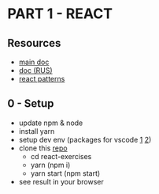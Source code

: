# PART 1 - REACT

## Resources

+ [main doc](https://facebook.github.io/react/)
+ [doc (RUS)](https://abraxabra.ru/react.js/bystryy-start/vnedrenie-jsx/)
+ [react patterns](https://vasanthk.gitbooks.io/react-bits/)

## 0 - Setup

+ update npm & node
+ install yarn
+ setup dev env (packages for vscode [1](https://gyazo.com/37b32b82f038cc875c4c06c8716ca5f6) [2](https://gyazo.com/cf6e50f2c7e03b7904761d57cccbedf3))
+ clone this [repo](https://github.com/yanisurbis/react-exercises)
  + cd react-exercises
  + yarn (npm i)
  + yarn start (npm start)
+ see result in your browser

